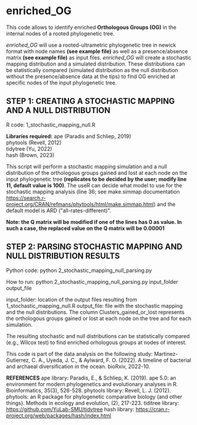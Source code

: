 # enriched_OG
This code allows to identify  enriched **Orthologous Groups (OG)** in the internal nodes of a rooted phylogenetic tree.

*enriched_OG* will use a rooted-ultrametric phylogenetic tree in newick format with node names **(see example file)** as well as a presence/absence matrix **(see example file)** as input files. *enriched_OG* will create a stochastic mapping distribution and a simulated distribution. These distributions can be statistically compared (simulated distribution as the null distribution without the presence/absence data at the tips) to find OG enriched at specific nodes of the input phylogenetic tree. 

## STEP 1: CREATING A STOCHASTIC MAPPING AND A NULL DISTRIBUTION ##
R code: 1_stochastic_mapping_null.R

**Libraries required:**
ape (Paradis and Schliep, 2019)  
phytools (Revell, 2012)  
tidytree (Yu, 2022)  
hash (Brown, 2023)  

This script will perform a stochastic mapping simulation and a null distribution of the orthologous groups gained and lost at each node on the input phylogenetic tree **(replicates to be decided by the user; modify line 11, default value is 100)**. The useR can decide what model to use for the stochastic mapping analysis (line 36; see make.simmap documentation https://search.r-project.org/CRAN/refmans/phytools/html/make.simmap.html) and the default model is ARD ("all-rates-different)".

**Note: the Q matrix will be modified if one of the lines has 0 as value. In such a case, the replaced value on the Q matrix will be 0.00001**

## STEP 2: PARSING STOCHASTIC MAPPING AND NULL DISTRIBUTION RESULTS ##
Python code: python 2_stochastic_mapping_null_parsing.py

How to run:
python 2_stochastic_mapping_null_parsing.py input_folder output_file

input_folder: location of the output files resulting from 1_stochastic_mapping_null.R
output_file: file with the stochastic mapping and the null distributions. The column Clusters_gained_or_lost represents the orthologous groups gained or lost at each node on the tree and for each simulation.  

The resulting stochastic and null distributions can be statistically compared (e.g., Wilcox test) to find enriched orhologous groups at nodes of interest.

This code is part of the data analysis on the following study:
Martinez-Gutierrez, C. A., Uyeda, J. C., & Aylward, F. O. (2022). A timeline of bacterial and archaeal diversification in the ocean. bioRxiv, 2022-10.

**REFERENCES** 
ape library: Paradis, E., & Schliep, K. (2019). ape 5.0: an environment for modern phylogenetics and evolutionary analyses in R. Bioinformatics, 35(3), 526-528. 
phytools library: Revell, L. J. (2012). phytools: an R package for phylogenetic comparative biology (and other things). Methods in ecology and evolution, (2), 217-223. 
tiditree library: https://github.com/YuLab-SMU/tidytree 
hash library: https://cran.r-project.org/web/packages/hash/index.html 


